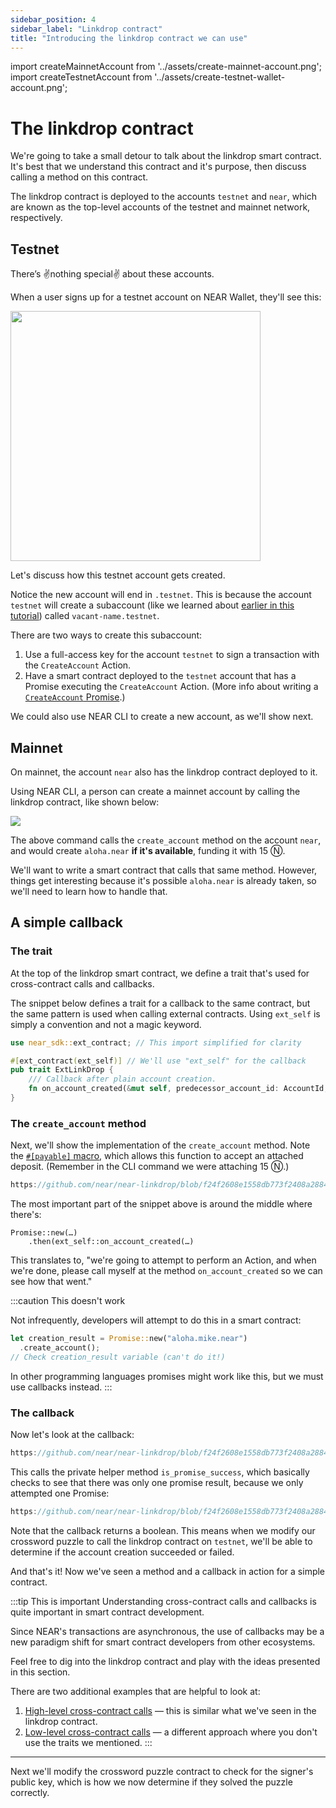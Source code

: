 ```yaml
---
sidebar_position: 4
sidebar_label: "Linkdrop contract"
title: "Introducing the linkdrop contract we can use"
---
```


import createMainnetAccount from '../assets/create-mainnet-account.png';
import createTestnetAccount from '../assets/create-testnet-wallet-account.png';

# The linkdrop contract

We're going to take a small detour to talk about the linkdrop smart contract. It's best that we understand this contract and it's purpose, then discuss calling a method on this contract.

The linkdrop contract is deployed to the accounts `testnet` and `near`, which are known as the top-level accounts of the testnet and mainnet network, respectively. 

## Testnet

There’s ✌️nothing special✌️ about these accounts.

When a user signs up for a testnet account on NEAR Wallet, they'll see this:

<img src={createTestnetAccount} width="400" />

Let's discuss how this testnet account gets created. 

Notice the new account will end in `.testnet`. This is because the account `testnet` will create a subaccount (like we learned about [earlier in this tutorial](/zero-to-hero/basics/add-functions-call#create-a-subaccount)) called `vacant-name.testnet`.

There are two ways to create this subaccount:
1. Use a full-access key for the account `testnet` to sign a transaction with the `CreateAccount` Action.
2. Have a smart contract deployed to the `testnet` account that has a Promise executing the `CreateAccount` Action. (More info about writing a [`CreateAccount` Promise](/promises/create-account).)

We could also use NEAR CLI to create a new account, as we'll show next.

## Mainnet

On mainnet, the account `near` also has the linkdrop contract deployed to it.

Using NEAR CLI, a person can create a mainnet account by calling the linkdrop contract, like shown below:

<img src={createMainnetAccount} />

The above command calls the `create_account` method on the account `near`, and would create `aloha.near` **if it's available**, funding it with 15 Ⓝ.

We'll want to write a smart contract that calls that same method. However, things get interesting because it's possible `aloha.near` is already taken, so we'll need to learn how to handle that.

## A simple callback

### The trait

At the top of the linkdrop smart contract, we define a trait that's used for cross-contract calls and callbacks.

The snippet below defines a trait for a callback to the same contract, but the same pattern is used when calling external contracts. Using `ext_self` is simply a convention and not a magic keyword.

```rust
use near_sdk::ext_contract; // This import simplified for clarity

#[ext_contract(ext_self)] // We'll use "ext_self" for the callback 
pub trait ExtLinkDrop {
    /// Callback after plain account creation.
    fn on_account_created(&mut self, predecessor_account_id: AccountId, amount: U128) -> bool;
}
```

### The `create_account` method

Next, we'll show the implementation of the `create_account` method. Note the [`#[payable]` macro](/contract-interface/payable-methods), which allows this function to accept an attached deposit. (Remember in the CLI command we were attaching 15 Ⓝ.)

```rust reference
https://github.com/near/near-linkdrop/blob/f24f2608e1558db773f2408a28849d330abb3881/src/lib.rs#L121-L144
```

The most important part of the snippet above is around the middle where there's:

```
Promise::new(…)
    .then(ext_self::on_account_created(…)
```

This translates to, "we're going to attempt to perform an Action, and when we're done, please call myself at the method `on_account_created` so we can see how that went."

:::caution This doesn't work

Not infrequently, developers will attempt to do this in a smart contract:

```rust
let creation_result = Promise::new("aloha.mike.near")
  .create_account();
// Check creation_result variable (can't do it!)
```

In other programming languages promises might work like this, but we must use callbacks instead. 
:::

### The callback

Now let's look at the callback:

```rust reference
https://github.com/near/near-linkdrop/blob/f24f2608e1558db773f2408a28849d330abb3881/src/lib.rs#L146-L159
```

This calls the private helper method `is_promise_success`, which basically checks to see that there was only one promise result, because we only attempted one Promise:

```rust reference
https://github.com/near/near-linkdrop/blob/f24f2608e1558db773f2408a28849d330abb3881/src/lib.rs#L35-L45
```

Note that the callback returns a boolean. This means when we modify our crossword puzzle to call the linkdrop contract on `testnet`, we'll be able to determine if the account creation succeeded or failed.

And that's it! Now we've seen a method and a callback in action for a simple contract.

:::tip This is important
Understanding cross-contract calls and callbacks is quite important in smart contract development.

Since NEAR's transactions are asynchronous, the use of callbacks may be a new paradigm shift for smart contract developers from other ecosystems. 

Feel free to dig into the linkdrop contract and play with the ideas presented in this section.

There are two additional examples that are helpful to look at:
1. [High-level cross-contract calls](https://github.com/near/near-sdk-rs/tree/master/examples/cross-contract-high-level) — this is similar what we've seen in the linkdrop contract.
2. [Low-level cross-contract calls](https://github.com/near/near-sdk-rs/tree/master/examples/cross-contract-low-level) — a different approach where you don't use the traits we mentioned.
:::

---

Next we'll modify the crossword puzzle contract to check for the signer's public key, which is how we now determine if they solved the puzzle correctly.